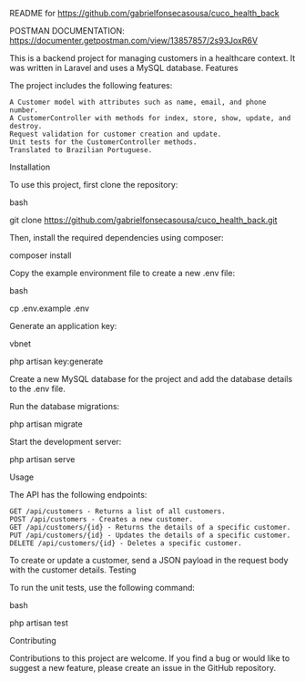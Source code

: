 README for https://github.com/gabrielfonsecasousa/cuco_health_back

POSTMAN DOCUMENTATION: https://documenter.getpostman.com/view/13857857/2s93JoxR6V

This is a backend project for managing customers in a healthcare context. It was written in Laravel and uses a MySQL database.
Features

The project includes the following features:

    A Customer model with attributes such as name, email, and phone number.
    A CustomerController with methods for index, store, show, update, and destroy.
    Request validation for customer creation and update.
    Unit tests for the CustomerController methods.
    Translated to Brazilian Portuguese.

Installation

To use this project, first clone the repository:

bash

git clone https://github.com/gabrielfonsecasousa/cuco_health_back.git

Then, install the required dependencies using composer:

composer install

Copy the example environment file to create a new .env file:

bash

cp .env.example .env

Generate an application key:

vbnet

php artisan key:generate

Create a new MySQL database for the project and add the database details to the .env file.

Run the database migrations:

php artisan migrate

Start the development server:

php artisan serve

Usage

The API has the following endpoints:

    GET /api/customers - Returns a list of all customers.
    POST /api/customers - Creates a new customer.
    GET /api/customers/{id} - Returns the details of a specific customer.
    PUT /api/customers/{id} - Updates the details of a specific customer.
    DELETE /api/customers/{id} - Deletes a specific customer.

To create or update a customer, send a JSON payload in the request body with the customer details.
Testing

To run the unit tests, use the following command:

bash

php artisan test

Contributing

Contributions to this project are welcome. If you find a bug or would like to suggest a new feature, please create an issue in the GitHub repository.
